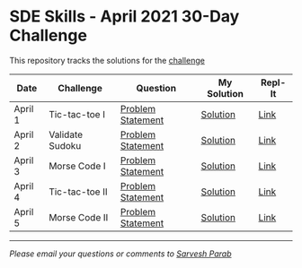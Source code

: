 # SDE Skills - April 2021 30-Day Challenge

This repository tracks the solutions for the [challenge](https://beta.sdeskills.com/30day-challenge/)

|Date|Challenge|Question|My Solution|Repl-It|
| ----- | ----- | ----- | ----- | ----- |
|April 1|Tic-tac-toe I|[Problem Statement](https://beta.sdeskills.com/30day-challenge/day1)|[Solution](TicTacToe1/src/com/sarveshparab/Main.java)|[Link](https://replit.com/join/vaupwsth-sarveshsparab)|
|April 2|Validate Sudoku|[Problem Statement](https://beta.sdeskills.com/30day-challenge/day2)|[Solution](ValidateSudoku/src/com/sarveshparab/Main.java)|[Link](https://replit.com/join/vfkbtarr-sarveshsparab)|
|April 3|Morse Code I|[Problem Statement](https://beta.sdeskills.com/30day-challenge/day3)|[Solution](MorseCode/src/com/sarveshparab/Main.java)|[Link](https://replit.com/join/uarafwjj-sarveshsparab)|
|April 4|Tic-tac-toe II|[Problem Statement](https://beta.sdeskills.com/30day-challenge/day4)|[Solution](TicTacToe2/src/com/sarveshparab/Main.java)|[Link](https://replit.com/join/flktfgay-sarveshsparab)|
|April 5|Morse Code II|[Problem Statement](https://beta.sdeskills.com/30day-challenge/day5)|[Solution](MorseCode/src/com/sarveshparab/Main.java)|[Link](https://replit.com/join/uarafwjj-sarveshsparab)|
---
_Please email your questions or comments to [Sarvesh Parab](http://www.sarveshparab.com/)_